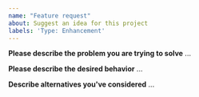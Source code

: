 ```yaml
---
name: "Feature request"
about: Suggest an idea for this project
labels: 'Type: Enhancement'		
---
```


<!--
Thank you for suggesting an idea to make Hazelcast better.

Please fill in as much of the template below as you're able.
-->

**Please describe the problem you are trying to solve**
...

**Please describe the desired behavior**
...

**Describe alternatives you've considered**
...
